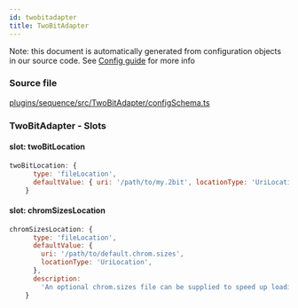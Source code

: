 ```yaml
---
id: twobitadapter
title: TwoBitAdapter
---
```


Note: this document is automatically generated from configuration objects in our
source code. See [Config guide](/docs/config_guide) for more info

### Source file

[plugins/sequence/src/TwoBitAdapter/configSchema.ts](https://github.com/GMOD/jbrowse-components/blob/main/plugins/sequence/src/TwoBitAdapter/configSchema.ts)

### TwoBitAdapter - Slots

#### slot: twoBitLocation

```js
twoBitLocation: {
      type: 'fileLocation',
      defaultValue: { uri: '/path/to/my.2bit', locationType: 'UriLocation' },
    }
```

#### slot: chromSizesLocation

```js
chromSizesLocation: {
      type: 'fileLocation',
      defaultValue: {
        uri: '/path/to/default.chrom.sizes',
        locationType: 'UriLocation',
      },
      description:
        'An optional chrom.sizes file can be supplied to speed up loading since parsing the twobit file can take time',
    }
```
